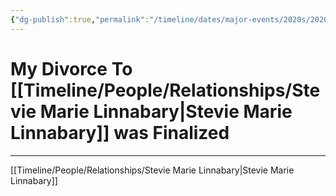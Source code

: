 ```yaml
---
{"dg-publish":true,"permalink":"/timeline/dates/major-events/2020s/2020-03-05-120000/","dgHomeLink":true,"dgPassFrontmatter":false}
---
```


# My Divorce To [[Timeline/People/Relationships/Stevie Marie Linnabary|Stevie Marie Linnabary]] was Finalized 

---


[[Timeline/People/Relationships/Stevie Marie Linnabary|Stevie Marie Linnabary]]
